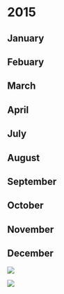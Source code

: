 # 2015


## January

## Febuary

## March

## April

## July

## August

## September

## October

## November

## December

![](images/2015_Alwaleed.png)

![](images/)